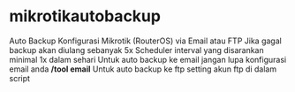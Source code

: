 # mikrotikautobackup
Auto Backup Konfigurasi Mikrotik (RouterOS) via Email atau FTP
Jika gagal backup akan diulang sebanyak 5x
Scheduler interval yang disarankan minimal 1x dalam sehari
Untuk auto backup ke email jangan lupa konfigurasi email anda **/tool email**
Untuk auto backup ke ftp setting akun ftp di dalam script
